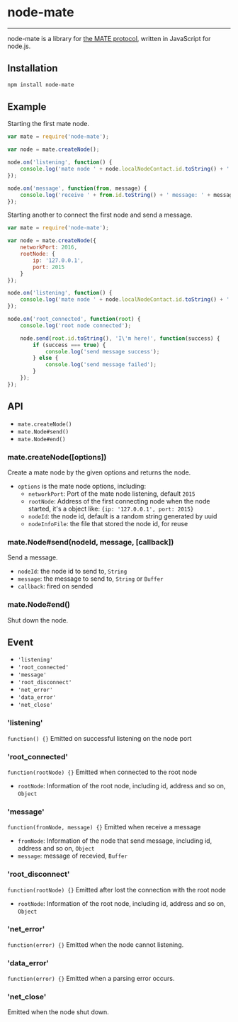 # node-mate

------

node-mate is a library for [the MATE protocol](https://code.csdn.net/wuyingfengsui/node-mate/tree/master/doc/mate-protocol.md), written in JavaScript for node.js.


## Installation

```sh
npm install node-mate
```

## Example

Starting the first mate node.

```js
var mate = require('node-mate');

var node = mate.createNode();

node.on('listening', function() {
	console.log('mate node ' + node.localNodeContact.id.toString() + ' started');
});

node.on('message', function(from, message) {
    console.log('receive ' + from.id.toString() + ' message: ' + message.toString());
});
```

Starting another to connect the first node and send a message.

```js
var mate = require('node-mate');

var node = mate.createNode({
    networkPort: 2016,
    rootNode: {
        ip: '127.0.0.1',
        port: 2015
    }
});

node.on('listening', function() {
    console.log('mate node ' + node.localNodeContact.id.toString() + ' started');
});

node.on('root_connected', function(root) {
    console.log('root node connected');

    node.send(root.id.toString(), 'I\'m here!', function(success) {
        if (success === true) {
            console.log('send message success');
        } else {
            console.log('send message failed');
        }
    });
});
```

## API
* `mate.createNode()`
* `mate.Node#send()`
* `mate.Node#end()`

### mate.createNode([options])
Create a mate node by the given options and returns the node.
* `options` is the mate node options, including:
  * `networkPort`: Port of the mate node listening, default `2015`
  * `rootNode`: Address of the first connecting node when the node started, it's a object like: `{ip: '127.0.0.1', port: 2015}`
  * `nodeId`: the node id, default is a random string generated by uuid
  * `nodeInfoFile`: the file that stored the node id, for reuse

### mate.Node#send(nodeId, message, [callback])
Send a message.
* `nodeId`: the node id to send to, `String`
* `message`: the message to send to, `String` or `Buffer`
* `callback`: fired on sended

### mate.Node#end()
Shut down the node.

## Event
* `'listening'`
* `'root_connected'`
* `'message'`
* `'root_disconnect'`
* `'net_error'`
* `'data_error'`
* `'net_close'`

### 'listening'
`function() {}`
Emitted on successful listening on the node port

### 'root_connected'
`function(rootNode) {}`
Emitted when connected to the root node
* `rootNode`: Information of the root node, including id, address and so on, `Object`

### 'message'
`function(fromNode, message) {}`
Emitted when receive  a message
* `fromNode`: Information of the node that send message, including id, address and so on, `Object`
* `message`: message of recevied, `Buffer`

### 'root_disconnect'
`function(rootNode) {}`
Emitted after lost the connection with the root node
* `rootNode`: Information of the root node, including id, address and so on, `Object`

### 'net_error'
`function(error) {}`
Emitted when the node cannot listening.

### 'data_error'
`function(error) {}`
Emitted when a parsing error occurs.

### 'net_close'
Emitted when the node shut down.